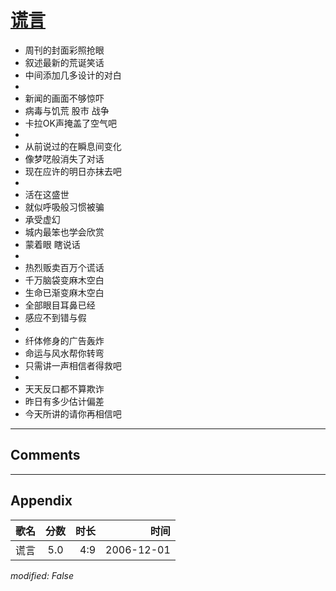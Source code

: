 # [谎言](https://music.163.com/song?id=65691)

* 周刊的封面彩照抢眼
* 叙述最新的荒诞笑话
* 中间添加几多设计的对白
* 
* 新闻的画面不够惊吓
* 病毒与饥荒 股市 战争
* 卡拉OK声掩盖了空气吧
* 
* 从前说过的在瞬息间变化
* 像梦呓般消失了对话
* 现在应许的明日亦抹去吧
* 
* 活在这盛世
* 就似呼吸般习惯被骗
* 承受虚幻
* 城内最笨也学会欣赏
* 蒙着眼 瞎说话
* 
* 热烈贩卖百万个谎话
* 千万脑袋变麻木空白
* 生命已渐变麻木空白
* 全部眼目耳鼻已经
* 感应不到错与假
* 
* 纤体修身的广告轰炸
* 命运与风水帮你转弯
* 只需讲一声相信者得救吧
* 
* 天天反口都不算欺诈
* 昨日有多少估计偏差
* 今天所讲的请你再相信吧


---

## Comments


---

## Appendix

|歌名|分数|时长|时间|
|:---|:---:|---:|---:|
|谎言|5.0|4:9|2006-12-01

*modified: False*